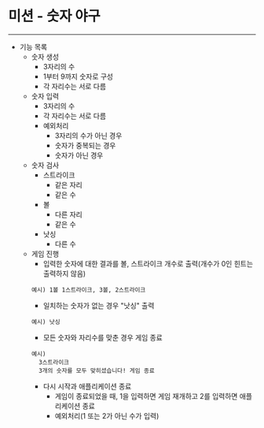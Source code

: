 # 미션 - 숫자 야구
---
+ 기능 목록
  + 숫자 생성
    + 3자리의 수
    + 1부터 9까지 숫자로 구성
    + 각 자리수는 서로 다름
  + 숫자 입력
    + 3자리의 수
    + 각 자리수는 서로 다름
    + 예외처리
      + 3자리의 수가 아닌 경우
      + 숫자가 중복되는 경우
      + 숫자가 아닌 경우
  + 숫자 검사
    + 스트라이크
      + 같은 자리
      + 같은 수
    + 볼
      + 다른 자리
      + 같은 수
    + 낫싱
      + 다른 수
  + 게임 진행
    + 입력한 숫자에 대한 결과를 볼, 스트라이크 개수로 출력(개수가 0인 힌트는 출력하지 않음)
    ```
    예시) 1볼 1스트라이크, 3볼, 2스트라이크
    ```
    + 일치하는 숫자가 없는 경우 "낫싱" 출력
    ```
    예시) 낫싱
    ```
    + 모든 숫자와 자리수를 맞춘 경우 게임 종료
    ```
    예시)
      3스트라이크
      3개의 숫자를 모두 맞히셨습니다! 게임 종료
    ```
    + 다시 시작과 애플리케이션 종료
      + 게임이 종료되었을 때, 1을 입력하면 게임 재개하고 2를 입력하면 애플리케이션 종료
      + 예외처리(1 또는 2가 아닌 수가 입력)
